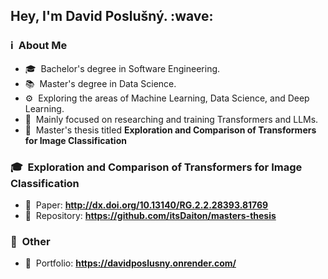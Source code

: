 <h2> Hey, I'm David Poslušný. :wave:</h2>

<h3> ℹ️ &nbsp;About Me </h3>

- 🎓 &nbsp;Bachelor's degree in Software Engineering.
- 📚 &nbsp;Master's degree in Data Science.
- ⚙ &nbsp;Exploring the areas of Machine Learning, Data Science, and Deep Learning.
- 🚀 &nbsp;Mainly focused on researching and training Transformers and LLMs.
- 📝 &nbsp;Master's thesis titled **Exploration and Comparison of Transformers for Image Classification**

<h3>🎓 &nbsp;Exploration and Comparison of Transformers for Image Classification </h3>

- 📜 &nbsp;Paper: **http://dx.doi.org/10.13140/RG.2.2.28393.81769**
- 📂 &nbsp;Repository: **https://github.com/itsDaiton/masters-thesis**

<h3>📁 &nbsp;Other</h3>

- 💼 &nbsp;Portfolio: **https://davidposlusny.onrender.com/**

